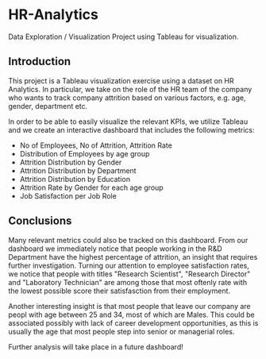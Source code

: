 # HR-Analytics
Data Exploration / Visualization Project using Tableau for visualization.

## Introduction

This project is a Tableau visualization exercise using a dataset on HR Analytics. In particular, we take on the role of the HR team of the company who wants to track company attrition based on various factors, e.g. age, gender, department etc.

In order to be able to easily visualize the relevant KPIs, we utilize Tableau and we create an interactive dashboard that includes the following metrics:

- No of Employees, No of Attrition, Attrition Rate
- Distribution of Employees by age group
- Attrition Distribution by Gender
- Attrition Distribution by Department
- Attrition Distribution by Education
- Attrition Rate by Gender for each age group
- Job Satisfaction per Job Role

## Conclusions

Many relevant metrics could also be tracked on this dashboard. From our dashboard we immediately notice that people working in the R&D Department have the highest percentage of attrition, an insight that requires further investigation. Turning our attention to employee satisfaction rates, we notice that people with titles "Research Scientist", "Research Director" and "Laboratory Technician" are among those that most oftenly rate with the lowest possible score their satisfasction from their employment.

Another interesting insight is that most people that leave our company are peopl with age between 25 and 34, most of which are Males. This could be associated possibly with lack of career development opportunities, as this is usually the age that most people step into senior or managerial roles.


Further analysis will take place in a future dashboard!

